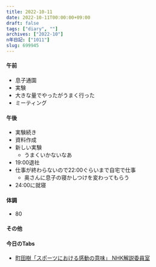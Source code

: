 ```yaml
---
title: 2022-10-11
date: 2022-10-11T00:00:00+09:00
draft: false
tags: ["diary", ""]
archives: ["2022-10"]
n年日記: ["1011"]
slug: 699945
---
```

#### 午前
- 息子通園
- 実験
- 大きな量でやったがうまく行った
- ミーティング
#### 午後
- 実験続き
- 資料作成
- 新しい実験
  - うまくいかないなあ
- 19:00退社
- 仕事が終わらないので22:00ぐらいまで自宅で仕事
  - 奥さんに息子の寝かしつけを変わってもらう
- 24:00に就寝
#### 体調
- 80
#### その他
#### 今日のTabs
- [町田樹「スポーツにおける感動の意味」 NHK解説委員室](https://www.nhk.or.jp/kaisetsu-blog/400/473730.html)